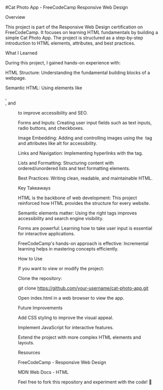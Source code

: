 #Cat Photo App - FreeCodeCamp Responsive Web Design

Overview

This project is part of the Responsive Web Design certification on FreeCodeCamp. It focuses on learning HTML fundamentals by building a simple Cat Photo App. The project is structured as a step-by-step introduction to HTML elements, attributes, and best practices.

What I Learned

During this project, I gained hands-on experience with:

HTML Structure: Understanding the fundamental building blocks of a webpage.

Semantic HTML: Using elements like <section>, <article>, and <figure> to improve accessibility and SEO.

Forms and Inputs: Creating user input fields such as text inputs, radio buttons, and checkboxes.

Image Embedding: Adding and controlling images using the <img> tag and attributes like alt for accessibility.

Links and Navigation: Implementing hyperlinks with the <a> tag.

Lists and Formatting: Structuring content with ordered/unordered lists and text formatting elements.

Best Practices: Writing clean, readable, and maintainable HTML.

Key Takeaways

HTML is the backbone of web development: This project reinforced how HTML provides the structure for every website.

Semantic elements matter: Using the right tags improves accessibility and search engine visibility.

Forms are powerful: Learning how to take user input is essential for interactive applications.

FreeCodeCamp's hands-on approach is effective: Incremental learning helps in mastering concepts efficiently.

How to Use

If you want to view or modify the project:

Clone the repository:

git clone https://github.com/your-username/cat-photo-app.git

Open index.html in a web browser to view the app.

Future Improvements

Add CSS styling to improve the visual appeal.

Implement JavaScript for interactive features.

Extend the project with more complex HTML elements and layouts.

Resources

FreeCodeCamp - Responsive Web Design

MDN Web Docs - HTML

Feel free to fork this repository and experiment with the code! 🚀

